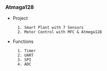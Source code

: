 ### Atmaga128 

- Project

        1. Smart Plant with 7 Sensors
        2. Motor Control with MFC & Atmega128 

- Functions

        1. Timer
        2. UART
        3. SPI
        4. ADC

    
